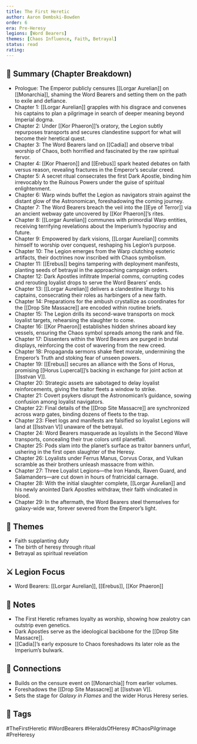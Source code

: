```yaml
---
title: The First Heretic
author: Aaron Dembski-Bowden
order: 6
era: Pre-Heresy
legions: [Word Bearers]
themes: [Chaos Influence, Faith, Betrayal]
status: read
rating:
---
```


## 🧭 Summary (Chapter Breakdown)

- Prologue: The Emperor publicly censures [[Lorgar Aurelian]] on [[Monarchia]], shaming the Word Bearers and setting them on the path to exile and defiance.  
- Chapter 1: [[Lorgar Aurelian]] grapples with his disgrace and convenes his captains to plan a pilgrimage in search of deeper meaning beyond Imperial dogma.  
- Chapter 2: Under [[Kor Phaeron]]’s oratory, the Legion subtly repurposes transports and secures clandestine support for what will become their heretical quest.  
- Chapter 3: The Word Bearers land on [[Cadia]] and observe tribal worship of Chaos, both horrified and fascinated by the raw spiritual fervor.  
- Chapter 4: [[Kor Phaeron]] and [[Erebus]] spark heated debates on faith versus reason, revealing fractures in the Emperor’s secular creed.  
- Chapter 5: A secret ritual consecrates the first Dark Apostle, binding him irrevocably to the Ruinous Powers under the guise of spiritual enlightenment.  
- Chapter 6: Warp winds buffet the Legion as navigators strain against the distant glow of the Astronomican, foreshadowing the coming journey.  
- Chapter 7: The Word Bearers breach the veil into the [[Eye of Terror]] via an ancient webway gate uncovered by [[Kor Phaeron]]’s rites.  
- Chapter 8: [[Lorgar Aurelian]] communes with primordial Warp entities, receiving terrifying revelations about the Imperium’s hypocrisy and future.  
- Chapter 9: Empowered by dark visions, [[Lorgar Aurelian]] commits himself to worship over conquest, reshaping his Legion’s purpose.  
- Chapter 10: The Legion emerges from the Warp clutching esoteric artifacts, their doctrines now inscribed with Chaos symbolism.  
- Chapter 11: [[Erebus]] begins tampering with deployment manifests, planting seeds of betrayal in the approaching campaign orders.  
- Chapter 12: Dark Apostles infiltrate Imperial comms, corrupting codes and rerouting loyalist drops to serve the Word Bearers’ ends.  
- Chapter 13: [[Lorgar Aurelian]] delivers a clandestine liturgy to his captains, consecrating their roles as harbingers of a new faith.  
- Chapter 14: Preparations for the ambush crystallize as coordinates for the [[Drop Site Massacre]] are encoded within routine briefs.  
- Chapter 15: The Legion drills its second-wave transports on mock loyalist targets, rehearsing the slaughter to come.  
- Chapter 16: [[Kor Phaeron]] establishes hidden shrines aboard key vessels, ensuring the Chaos symbol spreads among the rank and file.  
- Chapter 17: Dissenters within the Word Bearers are purged in brutal displays, reinforcing the cost of wavering from the new creed.  
- Chapter 18: Propaganda sermons shake fleet morale, undermining the Emperor’s Truth and stoking fear of unseen powers.  
- Chapter 19: [[Erebus]] secures an alliance with the Sons of Horus, promising [[Horus Lupercal]]’s backing in exchange for joint action at [[Isstvan V]].  
- Chapter 20: Strategic assets are sabotaged to delay loyalist reinforcements, giving the traitor fleets a window to strike.  
- Chapter 21: Covert psykers disrupt the Astronomican’s guidance, sowing confusion among loyalist navigators.  
- Chapter 22: Final details of the [[Drop Site Massacre]] are synchronized across warp gates, binding dozens of fleets to the trap.  
- Chapter 23: Fleet logs and manifests are falsified so loyalist Legions will land at [[Isstvan V]] unaware of the betrayal.  
- Chapter 24: Word Bearers masquerade as loyalists in the Second Wave transports, concealing their true colors until planetfall.  
- Chapter 25: Pods slam into the planet’s surface as traitor banners unfurl, ushering in the first open slaughter of the Heresy.  
- Chapter 26: Loyalists under Ferrus Manus, Corvus Corax, and Vulkan scramble as their brothers unleash massacre from within.  
- Chapter 27: Three Loyalist Legions—the Iron Hands, Raven Guard, and Salamanders—are cut down in hours of fratricidal carnage.  
- Chapter 28: With the initial slaughter complete, [[Lorgar Aurelian]] and his newly anointed Dark Apostles withdraw, their faith vindicated in blood.  
- Chapter 29: In the aftermath, the Word Bearers steel themselves for galaxy-wide war, forever severed from the Emperor’s light.  

## 🧠 Themes
- Faith supplanting duty  
- The birth of heresy through ritual  
- Betrayal as spiritual revelation  

## ⚔️ Legion Focus
- Word Bearers: [[Lorgar Aurelian]], [[Erebus]], [[Kor Phaeron]]  

## 📝 Notes
- The First Heretic reframes loyalty as worship, showing how zealotry can outstrip even genetics.  
- Dark Apostles serve as the ideological backbone for the [[Drop Site Massacre]].  
- [[Cadia]]’s early exposure to Chaos foreshadows its later role as the Imperium’s bulwark.

## 🔗 Connections
- Builds on the censure event on [[Monarchia]] from earlier volumes.  
- Foreshadows the [[Drop Site Massacre]] at [[Isstvan V]].  
- Sets the stage for *Galaxy in Flames* and the wider Horus Heresy series.

## 🧩 Tags
#TheFirstHeretic #WordBearers #HeraldsOfHeresy #ChaosPilgrimage #PreHeresy  